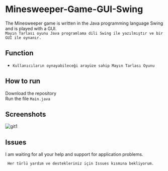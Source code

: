 # Minesweeper-Game-GUI-Swing
The Minesweeper game is written in the Java programming language Swing and is played with a GUI.
 <br/>
 ``` Mayın Tarlası oyunu Java programlama dili Swing ile yazılmıştır ve bir GUI ile oynanır. ```
## Function
* ```Kullanıcıların oynayabileceği arayüze sahip Mayın Tarlası Oyunu```
## How to run
Download the repository
<br/>
Run the file ```Main.java```
<br/>
## Screenshots

![git1](https://github.com/Yuksel-Can/Minesweeper-Game-GUI-Swing/blob/main/mayinTarlasiGUI/src/mayinTarlasiGUI/gif/minegif.gif?style=centerme)
## Issues
I am waiting for all your help and support for application problems.

``` Her türlü yardım ve destekleriniz için Issues kısmına bekliyorum.```

